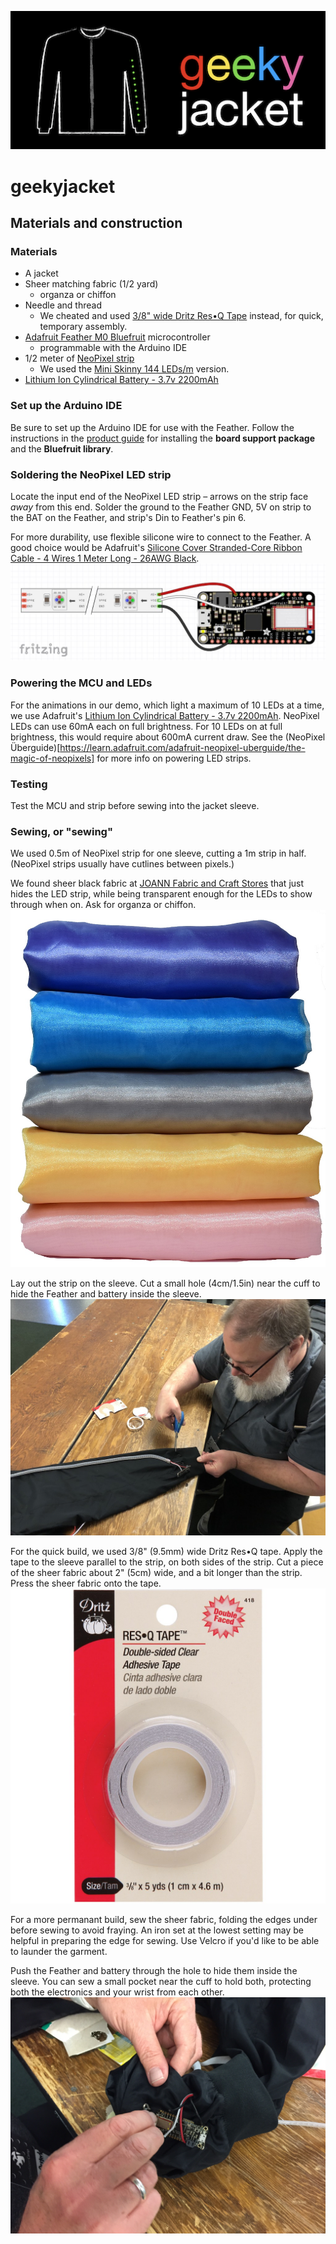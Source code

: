 ![geekyjacket logo](https://github.com/oesterle/geekyjacket/raw/master/docs/logo.png "geekyjacket logo")

# geekyjacket
## Materials and construction

### Materials
* A jacket
* Sheer matching fabric (1/2 yard)  
  * organza or chiffon
* Needle and thread  
  * We cheated and used [3/8" wide Dritz Res•Q Tape](https://www.joann.com/res-q-tape-3-8inx5yds/9448929.html) instead, for quick, temporary assembly.
* [Adafruit Feather M0 Bluefruit](https://www.adafruit.com/product/2995) microcontroller
  * programmable with the Arduino IDE
* 1/2 meter of [NeoPixel strip](https://www.adafruit.com/product/2959?length=1)  
  * We used the [Mini Skinny 144 LEDs/m](https://www.adafruit.com/product/2969) version.
* [Lithium Ion Cylindrical Battery - 3.7v 2200mAh](https://www.adafruit.com/product/1781)  

### Set up the Arduino IDE
Be sure to set up the Arduino IDE for use with the Feather. Follow the instructions in the [product guide](https://learn.adafruit.com/adafruit-feather-m0-bluefruit-le/overview) for installing the **board support package** and the **Bluefruit library**.

### Soldering the NeoPixel LED strip
Locate the input end of the NeoPixel LED strip – arrows on the strip face *away* from this end. Solder the ground to the Feather GND, 5V on strip to the BAT on the Feather, and strip's Din to Feather's pin 6.

For more durability, use flexible silicone wire to connect to the Feather. A good choice would be Adafruit's [Silicone Cover Stranded-Core Ribbon Cable - 4 Wires 1 Meter Long - 26AWG Black](https://www.adafruit.com/product/3892).  
![schematic](https://github.com/oesterle/geekyjacket/raw/master/materials_and_construction/gj_schematic_bb_1024px_b.jpg "schematic")

### Powering the MCU and LEDs
For the animations in our demo, which light a maximum of 10 LEDs at a time, we use Adafruit's [Lithium Ion Cylindrical Battery - 3.7v 2200mAh](https://www.adafruit.com/product/1781). NeoPixel LEDs can use 60mA each on full brightness. For 10 LEDs on at full brightness, this would require about 600mA current draw. See the (NeoPixel Überguide)[https://learn.adafruit.com/adafruit-neopixel-uberguide/the-magic-of-neopixels] for more info on powering LED strips.

### Testing
Test the MCU and strip before sewing into the jacket sleeve.

### Sewing, or "sewing"
We used 0.5m of NeoPixel strip for one sleeve, cutting a 1m strip in half. (NeoPixel strips usually have cutlines between pixels.)

We found sheer black fabric at [JOANN Fabric and Craft Stores](https://www.joann.com) that just hides the LED strip, while being transparent enough for the LEDs to show through when on. Ask for organza or chiffon.  
![organza](https://github.com/oesterle/geekyjacket/raw/master/materials_and_construction/organza.jpg "organza")

Lay out the strip on the sleeve. Cut a small hole (4cm/1.5in) near the cuff to hide the Feather and battery inside the sleeve.  
![Neil prepares to cut the cuff hole](https://github.com/oesterle/geekyjacket/raw/master/materials_and_construction/assembly_cut_1024p.jpg "Neil prepares to cut the cuff hole")

For the quick build, we used 3/8" (9.5mm) wide Dritz Res•Q tape. Apply the tape to the sleeve parallel to the strip, on both sides of the strip. Cut a piece of the sheer fabric about 2" (5cm) wide, and a bit longer than the strip. Press the sheer fabric onto the tape.  
![Dritz Res•Q Tape](https://github.com/oesterle/geekyjacket/raw/master/materials_and_construction/dritz_res_q_tape.jpg "Dritz Res•Q Tape")

For a more permanant build, sew the sheer fabric, folding the edges under before sewing to avoid fraying. An iron set at the lowest setting may be helpful in preparing the edge for sewing. Use Velcro if you'd like to be able to launder the garment.

Push the Feather and battery through the hole to hide them inside the sleeve. You can sew a small pocket near the cuff to hold both, protecting both the electronics and your wrist from each other.  
![Hide the Feather inside sleeve](https://github.com/oesterle/geekyjacket/raw/master/materials_and_construction/assembly_cuff.jpg "Hide the Feather inside sleeve")
